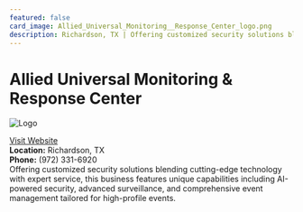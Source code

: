 ```yaml
---
featured: false
card_image: Allied_Universal_Monitoring__Response_Center_logo.png
description: Richardson, TX | Offering customized security solutions blending cutting-edge technology with expert service, this business features unique capabilities including AI-powered security, advanced surveillance, and comprehensive event management tailored for high-profile events.
---
```


# Allied Universal Monitoring & Response Center
<img src="Allied_Universal_Monitoring__Response_Center_logo.png" alt="Logo" style="max-width: 200px; height: auto;">

<a href="https://www.aus.com/security-systems/marc-monitoring-response-center">Visit Website</a>  
**Location:** Richardson, TX  
**Phone:** (972) 331-6920 <br>
Offering customized security solutions blending cutting-edge technology with expert service, this business features unique capabilities including AI-powered security, advanced surveillance, and comprehensive event management tailored for high-profile events.
